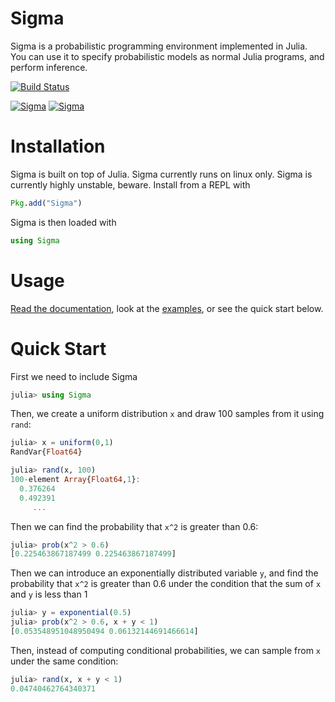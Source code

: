 # Sigma

Sigma is a probabilistic programming environment implemented in Julia.
You can use it to specify probabilistic models as normal Julia programs, and perform inference.

[![Build Status](https://travis-ci.org/zenna/Sigma.jl.svg?branch=master)](https://travis-ci.org/zenna/Sigma.jl)


[![Sigma](http://pkg.julialang.org/badges/Sigma_0.4.svg)](http://pkg.julialang.org/?pkg=Sigma&ver=0.4)
[![Sigma](http://pkg.julialang.org/badges/Sigma_0.5.svg)](http://pkg.julialang.org/?pkg=Sigma&ver=0.5)

# Installation

Sigma is built on top of Julia.  Sigma currently runs on linux only. Sigma is currently highly unstable, beware.
Install from a REPL with

```julia
Pkg.add("Sigma")
```

Sigma is then loaded with

```julia
using Sigma
```

# Usage

[Read the documentation](http://sigmajl.readthedocs.org/en/latest/), look at the [examples](https://github.com/zenna/Sigma.jl/tree/master/examples), or see the quick start below.

# Quick Start
First we need to include Sigma

```julia
julia> using Sigma
```

Then, we create a uniform distribution ``x`` and draw 100 samples from it using ``rand``:

```julia
julia> x = uniform(0,1)
RandVar{Float64}

julia> rand(x, 100)
100-element Array{Float64,1}:
  0.376264
  0.492391
     ...
```

Then we can find the probability that ``x^2`` is greater than 0.6:

```julia
julia> prob(x^2 > 0.6)
[0.225463867187499 0.225463867187499]
```
Then we can introduce an exponentially distributed variable ``y``, and find the probability that ``x^2`` is greater than 0.6 under the condition that the sum of ``x`` and ``y`` is less than 1

```julia
julia> y = exponential(0.5)
julia> prob(x^2 > 0.6, x + y < 1)
[0.053548951048950494 0.06132144691466614]
```

Then, instead of computing conditional probabilities, we can sample from ``x`` under the same condition:

```julia
julia> rand(x, x + y < 1)
0.04740462764340371
```
